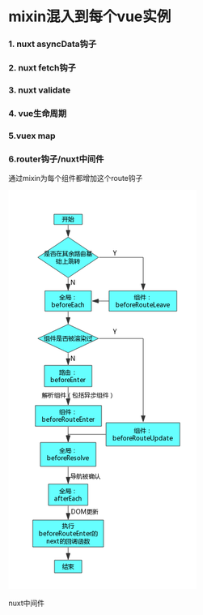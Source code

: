 # mixin混入到每个vue实例
### 1. nuxt asyncData钩子
### 2. nuxt fetch钩子
### 3. nuxt validate
### 4. vue生命周期
### 5.vuex map
### 6.router钩子/nuxt中间件
通过mixin为每个组件都增加这个route钩子

![](./img/4.png)

  nuxt中间件
